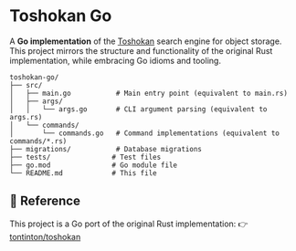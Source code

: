 # Toshokan Go

A **Go implementation** of the [Toshokan](https://github.com/tontinton/toshokan) search engine for object storage.  
This project mirrors the structure and functionality of the original Rust implementation, while embracing Go idioms and tooling.
```
toshokan-go/
├── src/
│   ├── main.go           # Main entry point (equivalent to main.rs)
│   ├── args/
│   │   └── args.go       # CLI argument parsing (equivalent to args.rs)
│   └── commands/
│       └── commands.go   # Command implementations (equivalent to commands/*.rs)
├── migrations/           # Database migrations
├── tests/               # Test files
├── go.mod               # Go module file
└── README.md            # This file
```
## 📖 Reference

This project is a Go port of the original Rust implementation:
👉 [tontinton/toshokan](https://github.com/tontinton/toshokan)